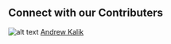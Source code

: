 ## Connect with our Contributers
![alt text](https://avatars2.githubusercontent.com/u/6402101?s=460&u=7b97c894ae98e8c626bb6ce60a9ead8e281725b0&v=4)
[Andrew Kalik](https://github.com/askalik)
